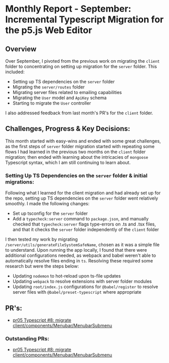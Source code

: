 # Monthly Report - September: Incremental Typescript Migration for the p5.js Web Editor

## Overview

Over September, I pivoted from the previous work on migrating the `client` folder to concentrating on setting up migration for the `server` folder. This included:

- Setting up TS dependencies on the `server` folder
- Migrating the `server/routes` folder
- Migrating server files related to emailing capabilities
- Migrating the `User` model and `ApiKey` schema
- Starting to migrate the `User` controller

I also addressed feedback from last month's PR's for the `client` folder.

## Challenges, Progress & Key Decisions:

This month started with easy-wins and ended with some great challenges, as the first steps of `server` folder migration started with repeating some flows I had learned in the previous two months on the `client` folder migration; then ended with learning about the intricacies of `mongoose` Typescript syntax, which I am still continuing to learn about.

### Setting Up TS Dependencies on the `server` folder & initial migrations:

Following what I learned for the client migration and had already set up for the repo, setting up TS dependencies on the `server` folder went relatively smoothly. I made the following changes:

- Set up tsconfig for the `server` folder
- Add a `typecheck:server` command to `package.json`, and manually checked that `typecheck:server` flags type-errors on .ts and .tsx files, and that it checks the `server` folder independently of the `client` folder

I then tested my work by migrating `/server/utils/generateFileSystemSafeName`, chosen as it was a simple file to understand. Upon running the app locally, I found that there were additional configurations needed, as webpack and babel weren't able to automatically resolve files ending in `ts`. Resolving these required some research but were the steps below:

- Updating `nodemon` to hot-reload upon ts-file updates
- Updating `webpack` to resolve extensions with server folder modules
- Updating `root/index.js` configurations for `@babel/register` to resolve server files with `@babel/preset-typescript` where appropriate

## PR's:

- [pr05 Typescript #8: migrate client/components/Menubar/MenubarSubmenu](https://github.com/processing/p5.js-web-editor/pull/3623)

### Outstanding PRs:

- [pr05 Typescript #8: migrate client/components/Menubar/MenubarSubmenu](https://github.com/processing/p5.js-web-editor/pull/3623)
